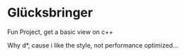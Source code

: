 # Glücksbringer

Fun Project, get a basic view on c++ 

Why d*, cause i like the style, not performance optimized...
